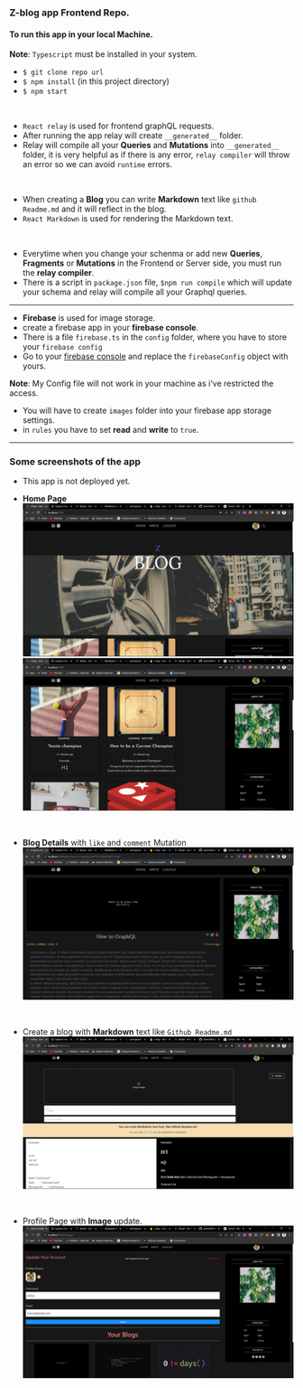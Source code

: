 ### Z-blog app Frontend Repo.

#### To run this app in your local Machine.

**Note**: `Typescript` must be installed in your system.

- `$ git clone repo url`
- `$ npm install` (in this project directory)
- `$ npm start`

<br />

- `React relay` is used for frontend graphQL requests.
- After running the app relay will create `__generated__` folder.
- Relay will compile all your **Queries** and **Mutations** into `__generated__` folder, it is very helpful as if there is any error, `relay compiler` will throw an error so we can avoid `runtime` errors.

<br />

- When creating a **Blog** you can write **Markdown** text like `github Readme.md` and it will reflect in the blog.
- `React Markdown` is used for rendering the Markdown text.

<br />

- Everytime when you change your schenma or add new **Queries**, **Fragments** or **Mutations** in the Frontend or Server side, you must run the **relay compiler**.
- There is a script in `package.json` file, `$npm run compile` which will update your schema and relay will compile all your Graphql queries.

---

- **Firebase** is used for image storage.
- create a firebase app in your **firebase console**.
- There is a file `firebase.ts` in the `config` folder, where you have to store your `firebase config`
- Go to your [firebase console](https://console.firebase.google.com) and replace the `firebaseConfig` object with yours.

**Note**: My Config file will not work in your machine as i've restricted the access.

- You will have to create `images` folder into your firebase app storage settings.
- in `rules` you have to set **read** and **write** to `true`.

---

### Some screenshots of the app

- This app is not deployed yet.

- **Home Page**
  ![homepage](./public/assets/blog/home.png)
  ![homepage](./public/assets/blog/home2.png)

<br />

- **Blog Details** with `like` and `comment` Mutation
  ![homepage](./public/assets/blog/single.png)

<br />

- Create a blog with **Markdown** text like `Github Readme.md`
  ![homepage](./public/assets/blog/write.png)

<br />

- Profile Page with **Image** update.
  ![homepage](./public/assets/blog/profile.png)
